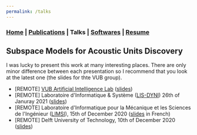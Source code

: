 ```yaml
---
permalink: /talks
---
```

### [Home](/index) | [Publications](/publications) | Talks | [Softwares](/softwares) | [Resume](/resume)

## Subspace Models for Acoustic Units Discovery

I was lucky to present this work at many interesting places. There are
only minor difference between each presentation so I recommend that
you look at the latest one (the slides for thte VUB group).

* [REMOTE]  [VUB Artificial Intelligence Lab](https://ai.vub.ac.be)
  ([slides](/resources/2021/VUB_PRESENTATION_2021_02_10.pdf))
* [REMOTE] Laboratoire d'Informatique & Système ([LIS-DYNI](https://www.lis-lab.fr/en/dyni-2/))
26th of Januray 2021 ([slides](/resources/2021/LIS_PRESENTATION_2021_01_26.pdf))
* [REMOTE] Laboratoire d'Informatique pour la Mécanique et les Sciences
de l'Ingénieur ([LIMSI](https://www.limsi.fr/en/)), 15th of December 2020
([slides](/resources/2020/LIMSI_PRESENTATION_2020_12_15.pdf) in French)
* [REMOTE] Delft University of Technology, 10th of December 2020
  ([slides](/resources/2020/DELFT_PRESENTATION_2020_12_10.pdf))

